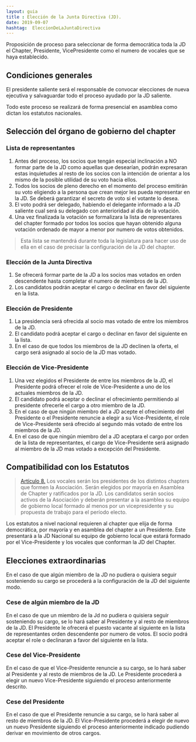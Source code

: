 ```yaml
---
layout: guia
title : Elección de la Junta Directiva (JD).
date: 2019-09-07
hashtag:  EleccionDeLaJuntaDirectiva
---
```


Proposición de proceso para seleccionar de forma democrática toda la JD el Chapter, Presidente, VicePresidente como el numero de vocales que se haya establecido.

## Condiciones generales

El presidente saliente será el responsable de convocar elecciones de nueva ejecutiva y salvaguardar todo el proceso ayudado por la JD saliente.

Todo este proceso se realizará de forma presencial en asamblea como dictan los estatutos nacionales.

## Selección del órgano de gobierno del chapter

### Lista de representantes

1. Antes del proceso, los socios que tengán especial inclinación a NO formar parte de la JD como aquellas que desearían, podrán expresaran estas inquietudes al resto de los socios con la intención de orientar a los mismo de la posible utilidad de su voto hacia ellos.
1. Todos los socios de pleno derecho en el momento del proceso emitirán su voto eligiendo a la persona que crean mejor les pueda representar en la JD. Se deberá garantizar el secreto de voto si el votante lo desea.
1. El voto podrá ser delegado, habiendo el delegante informado a la JD saliente cual será su delegado con anterioridad al día de la votación.
1. Una vez finalizada la votación se formalizara la lista de representares del chapter formado por todos los socios que hayan obtenido alguna votación ordenado de mayor a menor por numero de votos obtenidos.

> Esta lista se mantendrá durante toda la legislatura para hacer uso de ella en el caso de precisar la configuración de la JD del chapter.

### Elección de la Junta Directiva

1. Se ofrecerá formar parte de la JD a los socios mas votados en orden descendente hasta completar el numero de miembros de la JD.
1. Los candidatos podrán aceptar el cargo o declinar en favor del siguiente en la lista.

### Elección de Presidente

1. La presidencia será ofrecida al socio mas votado de entre los miembros de la JD.
1. El candidato podrá aceptar el cargo o declinar en favor del siguiente en la lista.
1. En el caso de que todos los miembros de la JD declinen la oferta, el cargo será asignado al socio de la JD mas votado.

### Elección de Vice-Presidente

1. Una vez elegidos el Presidente de entre los miembros de la JD, el Presidente podrá ofrecer el role de Vice-Presidente a uno de los actuales miembros de la JD.
1. El candidato podrá aceptar o declinar el ofrecimiento permitiendo al presidente ofrecerle el cargo a otro miembro de la JD.
1. En el caso de que ningún miembro del a JD acepte el ofrecimiento del Presidente o el Presidente renuncie a elegir a su Vice-Presidente,  el role de Vice-Presidente será ofrecido al segundo más votado de entre los miembros de la JD.
1. En el caso de que ningún miembro del a JD aceptara el cargo por orden de la lista de representantes, el cargo de Vice-Presidente será asignado al miembro de la JD mas votado a excepción del Presidente.

## Compatibilidad con los Estatutos

> [Artículo 8.](http://clubvenox.es/foro/viewtopic.php?f=7&t=46493)
Los vocales serán los presidentes de los distintos chapters que formen la Asociación. Serán elegidos por mayoría en Asamblea de Chapter y ratificados por la JD. Los candidatos serán socios activos de la Asociación y deberán presentar a la asamblea su equipo de gobierno local formado al menos por un vicepresidente y su propuesta de trabajo para el período electo.

Los estatutos a nivel nacional requieren al chapter que elija de forma democrática, por mayoría y en asamblea del chapter a un Presidente. Este presentará a la JD Nacional su equipo de gobierno local que estará formado por el Vice-Presidente y los vocales que conforman la JD del Chapter.

## Elecciones extraordinarias

En el caso de que algún miembro de la JD no pudiera o quisiera seguir sosteniendo su cargo se procederá a la configuración de la JD del siguiente modo.

### Cese de algún miembro de la JD

En el caso de que un miembro de la Jd no pudiera o quisiera seguir sosteniendo su cargo, se lo hará saber al Presidente y al resto de miembros de la JD. El Presidente le ofrecerá el puesto vacante al siguiente en la lista de representantes orden descendente por numero de votos. El socio podrá aceptar el role o declinaran a favor del siguiente en la lista.

### Cese del Vice-Presidente

En el caso de que el Vice-Presidente renuncie a su cargo, se lo hará saber al Presidente y al resto de miembros de la JD. Le Presidente procederá a elegir un nuevo Vice-Presidente siguiendo el proceso anteriormente descrito.

### Cese del Presidente

En el caso de que el Presidente renuncie a su cargo, se lo hará saber al resto de miembros de la JD. El Vice-Presidente procederá a elegir de nuevo un nuevo Presidente siguiendo el proceso anteriormente indicado pudiendo derivar en movimiento de otros cargos.
